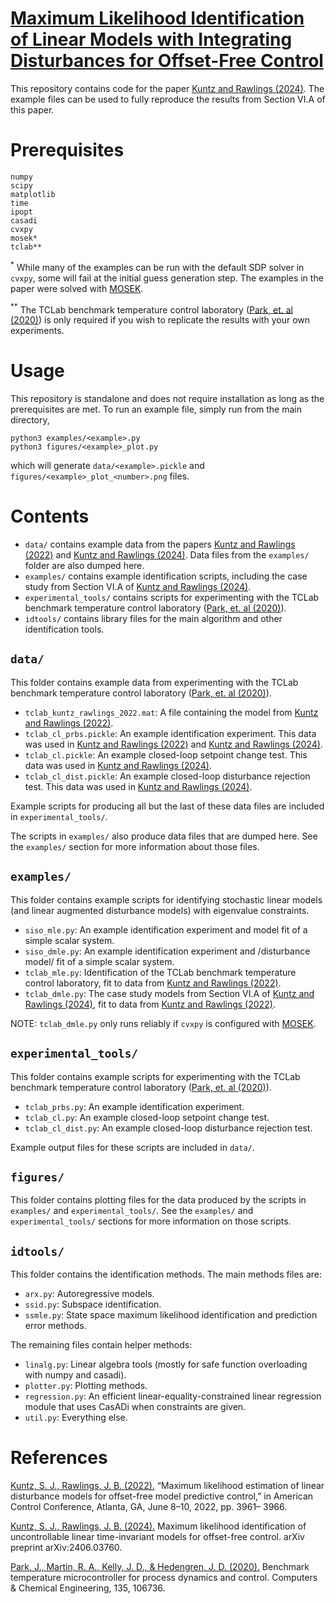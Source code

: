 # [Maximum Likelihood Identification of Linear Models with Integrating Disturbances for Offset-Free Control](https://arxiv.org/pdf/2406.03760)

This repository contains code for the paper [Kuntz and Rawlings
(2024)](https://arxiv.org/pdf/2406.03760). The example files can be used to
fully reproduce the results from Section VI.A of this paper.

# Prerequisites

```
numpy
scipy
matplotlib
time
ipopt
casadi
cvxpy
mosek*
tclab**
```

$^*$ While many of the examples can be run with the default SDP solver in
`cvxpy`, some will fail at the initial guess generation step. The examples in
the paper were solved with [MOSEK](https://www.mosek.com/).

$^{**}$ The TCLab benchmark temperature control laboratory ([Park, et. al
  (2020)](https://apm.byu.edu/prism/uploads/Members/2020_park_tclab.pdf)) is
  only required if you wish to replicate the results with your own experiments.

# Usage

This repository is standalone and does not require installation as long as the
prerequisites are met. To run an example file, simply run from the main
directory,

```
python3 examples/<example>.py
python3 figures/<example>_plot.py
```

which will generate `data/<example>.pickle` and
`figures/<example>_plot_<number>.png` files.

# Contents

- `data/` contains example data from the papers [Kuntz and Rawlings
  (2022)](https://ieeexplore.ieee.org/abstract/document/9867344) and [Kuntz and
  Rawlings (2024)](https://arxiv.org/pdf/2406.03760). Data files from the
  `examples/` folder are also dumped here.
- `examples/` contains example identification scripts, including the case study
  from Section VI.A of [Kuntz and Rawlings
  (2024)](https://arxiv.org/pdf/2406.03760).
- `experimental_tools/` contains scripts for experimenting with the TCLab
  benchmark temperature control laboratory ([Park, et. al
  (2020)](https://apm.byu.edu/prism/uploads/Members/2020_park_tclab.pdf)).
- `idtools/` contains library files for the main algorithm and other
  identification tools.

## `data/`
This folder contains example data from experimenting with the TCLab benchmark
temperature control laboratory ([Park, et. al
(2020)](https://apm.byu.edu/prism/uploads/Members/2020_park_tclab.pdf)).

- `tclab_kuntz_rawlings_2022.mat`: A file containing the model from [Kuntz and
  Rawlings (2022)](https://ieeexplore.ieee.org/abstract/document/9867344).
- `tclab_cl_prbs.pickle`: An example identification experiment. This data was
  used in [Kuntz and Rawlings
  (2022)](https://ieeexplore.ieee.org/abstract/document/9867344) and [Kuntz and
  Rawlings (2024)](https://arxiv.org/pdf/2406.03760).
- `tclab_cl.pickle`: An example closed-loop setpoint change test. This data was
  used in [Kuntz and Rawlings (2024)](https://arxiv.org/pdf/2406.03760).
- `tclab_cl_dist.pickle`: An example closed-loop disturbance rejection test.
  This data was used in [Kuntz and Rawlings
  (2024)](https://arxiv.org/pdf/2406.03760).

Example scripts for producing all but the last of these data files are included
in `experimental_tools/`.

The scripts in `examples/` also produce data files that are dumped here. See the
`examples/` section for more information about those files.

## `examples/`
This folder contains example scripts for identifying stochastic linear models
(and linear augmented disturbance models) with eigenvalue constraints.

- `siso_mle.py`: An example identification experiment and model fit of a simple
  scalar system.
- `siso_dmle.py`: An example identification experiment and /disturbance model/
  fit of a simple scalar system.
- `tclab_mle.py`: Identification of the TCLab benchmark temperature control
  laboratory, fit to data from [Kuntz and Rawlings
  (2022)](https://ieeexplore.ieee.org/abstract/document/9867344).
- `tclab_dmle.py`: The case study models from Section VI.A of [Kuntz and
  Rawlings (2024)](https://arxiv.org/pdf/2406.03760), fit to data from [Kuntz
  and Rawlings (2022)](https://ieeexplore.ieee.org/abstract/document/9867344).

NOTE: `tclab_dmle.py` only runs reliably if `cvxpy` is configured with
[MOSEK](https://www.mosek.com/).

## `experimental_tools/`
This folder contains example scripts for experimenting with the TCLab benchmark
temperature control laboratory ([Park, et. al
(2020)](https://apm.byu.edu/prism/uploads/Members/2020_park_tclab.pdf)).

- `tclab_prbs.py`: An example identification experiment.
- `tclab_cl.py`: An example closed-loop setpoint change test.
- `tclab_cl_dist.py`: An example closed-loop disturbance rejection test.

Example output files for these scripts are included in `data/`.

## `figures/`
This folder contains plotting files for the data produced by the scripts in
`examples/` and `experimental_tools/`. See the `examples/` and
`experimental_tools/` sections for more information on those scripts.

## `idtools/`
This folder contains the identification methods. The main methods files are:

- `arx.py`: Autoregressive models.
- `ssid.py`: Subspace identification.
- `ssmle.py`: State space maximum likelihood identification and prediction error
  methods.

The remaining files contain helper methods:

- `linalg.py`: Linear algebra tools (mostly for safe function overloading with
  numpy and casadi).
- `plotter.py`: Plotting methods.
- `regression.py`: An efficient linear-equality-constrained linear regression
  module that uses CasADi when constraints are given.
- `util.py`: Everything else.

# References

[Kuntz, S. J., Rawlings, J. B.
(2022).](https://ieeexplore.ieee.org/abstract/document/9867344) “Maximum
likelihood estimation of linear disturbance models for offset-free model
predictive control,” in American Control Conference, Atlanta, GA, June 8–10,
2022, pp. 3961– 3966.

[Kuntz, S. J., Rawlings, J. B. (2024).](https://arxiv.org/pdf/2406.03760)
Maximum likelihood identification of uncontrollable linear time-invariant models
for offset-free control. arXiv preprint arXiv:2406.03760.

[Park, J., Martin, R. A., Kelly, J. D., & Hedengren, J. D.
(2020).](https://apm.byu.edu/prism/uploads/Members/2020_park_tclab.pdf)
Benchmark temperature microcontroller for process dynamics and control.
Computers & Chemical Engineering, 135, 106736.
